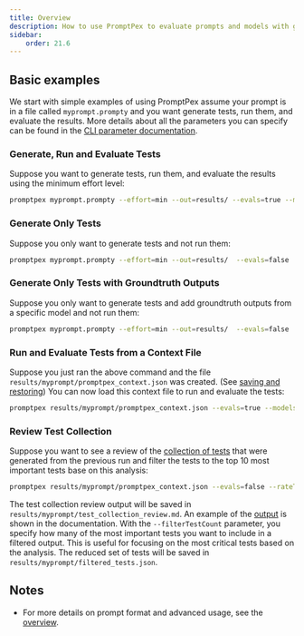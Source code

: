 ```yaml
---
title: Overview
description: How to use PromptPex to evaluate prompts and models with generated tests.
sidebar:
    order: 21.6
---
```


## Basic examples

We start with simple examples of using PromptPex assume your prompt is in a file called `myprompt.prompty` and you want generate tests, run them, and evaluate the results.  More details about all the parameters you can specify can be found in the [CLI parameter documentation](/promptpex/cli/parameters).

### Generate, Run and Evaluate Tests

Suppose you want to generate tests, run them, and evaluate the results using the minimum effort level:

```sh wrap
promptpex myprompt.prompty --effort=min --out=results/ --evals=true --modelsUnderTest="ollama:llama3.3" --evalModel="ollama:llama3.3"
```

### Generate Only Tests

Suppose you only want to generate tests and not run them:

```sh
promptpex myprompt.prompty --effort=min --out=results/  --evals=false 
```

### Generate Only Tests with Groundtruth Outputs

Suppose you only want to generate tests and add groundtruth outputs from a specific model and not run them:

```sh
promptpex myprompt.prompty --effort=min --out=results/  --evals=false  --vars groundtruthModel="ollama:llama3.3"
```

### Run and Evaluate Tests from a Context File

Suppose you just ran the above command and the file `results/myprompt/promptpex_context.json` was created. (See [saving and restoring](/promptpex/cli/saving-restoring)) You can now load this context file to run and evaluate the tests:

```sh
promptpex results/myprompt/promptpex_context.json --evals=true --modelsUnderTest="ollama:llama3.3" --evalModel="ollama:llama3.3"
```


### Review Test Collection

Suppose you want to see a review of the [collection of tests](/promptpex/reference/test-collections) that were generated from the previous run and filter the tests to the top 10 most important tests base on this analysis:

```sh
promptpex results/myprompt/promptpex_context.json --evals=false --rateTests=true --filterTestCount=10
```

The test collection review output will be saved in `results/myprompt/test_collection_review.md`.  An example of the [output](/promptpex/examples/test-collection-review) is shown in the documentation.  With the `--filterTestCount` parameter, you specify how many of the most important tests you want to include in a filtered output. This is useful for focusing on the most critical tests based on the analysis.  The reduced set of tests will be saved in `results/myprompt/filtered_tests.json`.


## Notes

- For more details on prompt format and advanced usage, see the [overview](/promptpex/reference).

